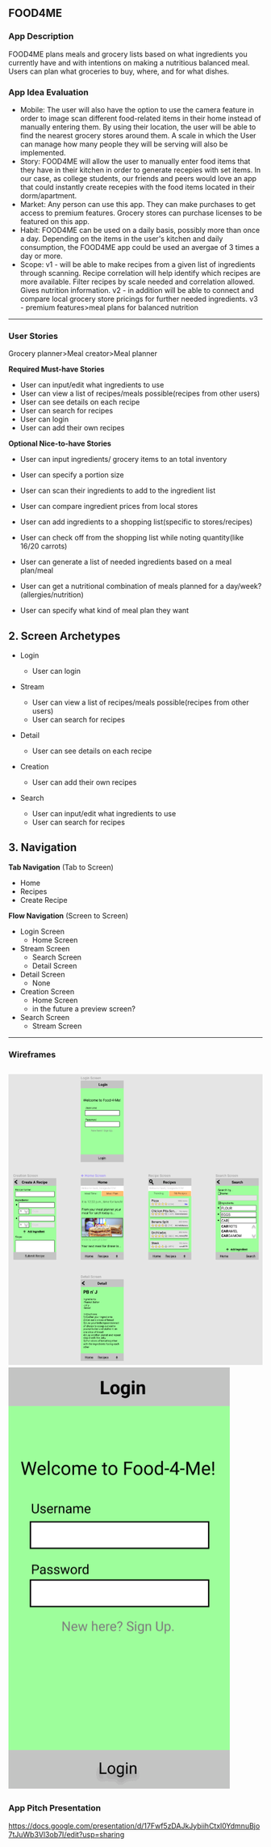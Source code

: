 ## FOOD4ME

### App Description
FOOD4ME plans meals and grocery lists based on what ingredients you currently have and with intentions on making a nutritious balanced meal. Users can plan what groceries to buy, where, and for what dishes.

### App Idea Evaluation

- Mobile:
    The user will also have the option to use the camera feature in order to image scan different food-related items in their home instead of manually entering them. By using their location, the user will be able to find the nearest grocery stores around them. A scale in which the User can manage how many people they will be serving will also be implemented. 
- Story:
    FOOD4ME will allow the user to manually enter food items that they have in their kitchen in order to generate recepies with set items. In our case, as college students, our friends and peers would love an app that could instantly create recepies with the food items located in their dorm/apartment. 
- Market:
    Any person can use this app. They can make purchases to get access to premium features. Grocery stores can purchase licenses to be featured on this app.
- Habit:
    FOOD4ME can be used on a daily basis, possibly more than once a day. Depending on the items in the user's kitchen and daily consumption, the FOOD4ME app could be used an avergae of 3 times a day or more.
- Scope:
    v1 - will be able to make recipes from a given list of ingredients through scanning. Recipe correlation will help identify which recipes are more available. Filter recipes by scale needed and correlation allowed. Gives nutrition information.
    v2 - in addition will be able to connect and compare local grocery store pricings for further needed ingredients.
    v3 - premium features>meal plans for balanced nutrition

---

### User Stories
Grocery planner>Meal creator>Meal planner



**Required Must-have Stories**

 * User can input/edit what ingredients to use
 * User can view a list of recipes/meals possible(recipes from other users)
 * User can see details on each recipe
 * User can search for recipes
 * User can login
 * User can add their own recipes

 

**Optional Nice-to-have Stories**

* User can input ingredients/ grocery items to an total inventory
* User can specify a portion size
* User can scan their ingredients to add to the ingredient list

* User can compare ingredient prices from local stores
* User can add ingredients to a shopping list(specific to stores/recipes)
* User can check off from the shopping list while noting quantity(like 16/20 carrots)

* User can generate a list of needed ingredients based on a meal plan/meal
* User can get a nutritional combination of meals planned for a day/week?(allergies/nutrition)
* User can specify what kind of meal plan they want

 


## 2. Screen Archetypes

 * Login
     * User can login
 * Stream
     * User can view a list of recipes/meals possible(recipes from other users)
     * User can search for recipes 
 
 * Detail
     * User can see details on each recipe
 * Creation
     * User can add their own recipes
 * Search
     * User can input/edit what ingredients to use
     * User can search for recipes

 
 
## 3. Navigation

**Tab Navigation** (Tab to Screen)

 * Home
 * Recipes
 * Create Recipe

**Flow Navigation** (Screen to Screen)

 * Login Screen
     * Home Screen
 * Stream Screen
     * Search Screen
     * Detail Screen
 * Detail Screen
     * None
 * Creation Screen
     * Home Screen
     * in the future a preview screen?
 * Search Screen
     * Stream Screen
---
### Wireframes
![alt text](https://github.com/MrDurrus/CodePathGroup37/blob/master/Wireframes.png)
![alt text](https://github.com/MrDurrus/CodePathGroup37/blob/master/mad_group_project_2_GV.gif)
---

### App Pitch Presentation
https://docs.google.com/presentation/d/17Fwf5zDAJkJybiihCtxl0YdmnuBjo7tJuWb3Vl3ob7I/edit?usp=sharing
